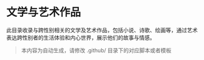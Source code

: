 # 文学与艺术作品

此目录收录与跨性别相关的文学及艺术作品，包括小说、诗歌、绘画等，通过艺术表达跨性别者的生活体验和内心世界，展示他们的故事与情感。


> 本内容为自动生成，请修改 .github/ 目录下的对应脚本或者模板
